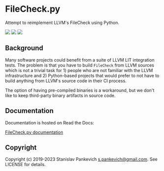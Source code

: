 # FileCheck.py

Attempt to reimplement LLVM's FileCheck using Python.

![](https://github.com/mull-project/FileCheck.py/workflows/FileCheck.py%20on%20macOS/badge.svg)
![](https://github.com/mull-project/FileCheck.py/workflows/FileCheck.py%20on%20Linux/badge.svg)
![](https://github.com/mull-project/FileCheck.py/workflows/FileCheck.py%20on%20Windows/badge.svg)

## Background

Many software projects could benefit from a suite of LLVM LIT integration tests.
The problem is that you have to build `FileCheck` from LLVM sources
which is not a trivial task for 1) people who are not familiar with the LLVM
infrastructure and 2) Python-based projects that would prefer to not have
to build anything from LLVM's source code in their CI process.

The option of having pre-compiled binaries is a workaround, but we don't like to
keep third-party binary artifacts in source code.

## Documentation

Documentation is hosted on Read the Docs:

[FileCheck.py documentation](https://filecheck.readthedocs.io/en/stable/index.html)

## Copyright

Copyright (c) 2019-2023 Stanislav Pankevich s.pankevich@gmail.com. See
LICENSE for
details.

